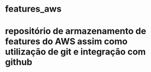 # features_aws
# repositório de armazenamento de features do AWS assim como utilização de git e integração com github
